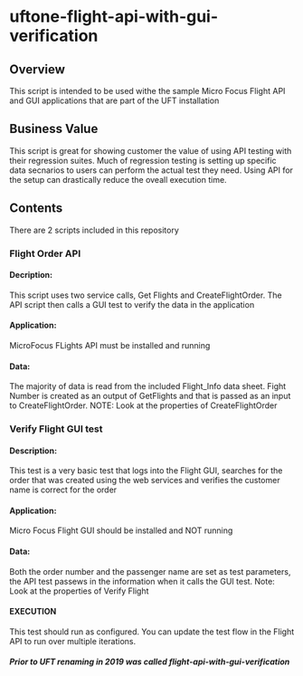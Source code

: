 # uftone-flight-api-with-gui-verification

## Overview
This script is intended to be used withe the sample Micro Focus Flight API and GUI applications that are part of the UFT installation

## Business Value
  This script is great for showing customer the value of using API testing with their regression suites. Much of regression testing is setting up specific data secnarios to users can perform the actual test they need. Using API for the setup can drastically reduce the oveall execution time.

## Contents
There are 2 scripts included in this repository

### Flight Order API
#### Decription:
  This script uses two service calls, Get Flights and CreateFlightOrder. 
  The API script then calls a GUI test to verify the data in the application

#### Application: 
MicroFocus FLights API must be installed and running
  
#### Data: 
  The majority of data is read from the included Flight_Info data sheet. 
  Fight Number is created as an output of GetFlights and that is passed as an input to CreateFlightOrder. 
  NOTE: Look at the properties of CreateFlightOrder
  
  
### Verify Flight GUI test
#### Description:
  This test is a very basic test that logs into the Flight GUI, searches for the order that was created using the web services and verifies the customer name is correct for the order
  
#### Application:
Micro Focus Flight GUI should be installed and NOT running
  
#### Data: 
  Both the order number and the passenger name are set as test parameters, the API test passews in the information when it calls the GUI test.
  Note: Look at the properties of Verify Flight
  
#### EXECUTION
  This test should run as configured. You can update the test flow in the Flight API to run over multiple iterations.
  

##### Prior to UFT renaming in 2019 was called flight-api-with-gui-verification
